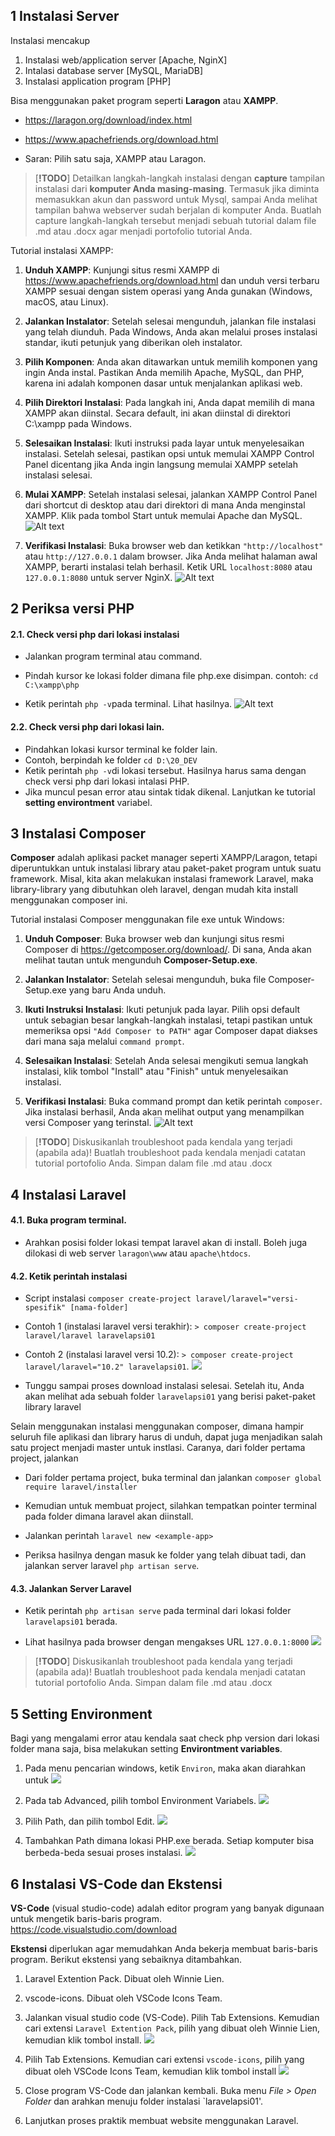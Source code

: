 ## 1 Instalasi Server

Instalasi mencakup

1. Instalasi web/application server [Apache, NginX]
2. Intalasi database server [MySQL, MariaDB]
3. Instalasi application program [PHP]

Bisa menggunakan paket program seperti **Laragon** atau **XAMPP**. 

- https://laragon.org/download/index.html

- https://www.apachefriends.org/download.html

- Saran: Pilih satu saja, XAMPP atau Laragon.

> [__!TODO__]
> Detailkan langkah-langkah instalasi dengan __capture__  tampilan instalasi dari __komputer Anda masing-masing__. Termasuk jika diminta memasukkan akun dan password untuk Mysql, sampai Anda melihat tampilan bahwa webserver sudah berjalan di komputer Anda. 
> Buatlah capture langkah-langkah tersebut menjadi sebuah tutorial dalam file .md atau .docx agar menjadi portofolio tutorial Anda.

Tutorial instalasi XAMPP:

1. **Unduh XAMPP**: Kunjungi situs resmi XAMPP di https://www.apachefriends.org/download.html dan unduh versi terbaru XAMPP sesuai dengan sistem operasi yang Anda gunakan (Windows, macOS, atau Linux).

2. **Jalankan Instalator**: Setelah selesai mengunduh, jalankan file instalasi yang telah diunduh. Pada Windows, Anda akan melalui proses instalasi standar, ikuti petunjuk yang diberikan oleh instalator.

3. **Pilih Komponen**: Anda akan ditawarkan untuk memilih komponen yang ingin Anda instal. Pastikan Anda memilih Apache, MySQL, dan PHP, karena ini adalah komponen dasar untuk menjalankan aplikasi web.

4. **Pilih Direktori Instalasi**: Pada langkah ini, Anda dapat memilih di mana XAMPP akan diinstal. Secara default, ini akan diinstal di direktori C:\xampp pada Windows.

5. **Selesaikan Instalasi**: Ikuti instruksi pada layar untuk menyelesaikan instalasi. Setelah selesai, pastikan opsi untuk memulai XAMPP Control Panel dicentang jika Anda ingin langsung memulai XAMPP setelah instalasi selesai.

6. **Mulai XAMPP**: Setelah instalasi selesai, jalankan XAMPP Control Panel dari shortcut di desktop atau dari direktori di mana Anda menginstal XAMPP. Klik pada tombol Start untuk memulai Apache dan MySQL. ![Alt text](img/instalasi_xampp_dan_laragon.jpg)

7. **Verifikasi Instalasi**: Buka browser web dan ketikkan `"http://localhost"` atau `http://127.0.0.1` dalam browser. Jika Anda melihat halaman awal XAMPP, berarti instalasi telah berhasil. Ketik URL `localhost:8080` atau `127.0.0.1:8080` untuk server NginX. ![Alt text](img/instalasi_xampp_dan_laragon_browser.jpg)

## 2 Periksa versi PHP

#### 2.1. Check versi php dari lokasi instalasi

* Jalankan program terminal atau command. 

* Pindah kursor ke lokasi folder dimana file php.exe disimpan. contoh: 
  `cd C:\xampp\php`

* Ketik perintah `php -v`pada terminal. Lihat hasilnya.
  ![Alt text](img/instalasi_xampp_php_version.jpg)

#### 2.2. Check versi php dari lokasi lain.

* Pindahkan lokasi kursor terminal ke folder lain. 
* Contoh, berpindah ke folder `cd D:\20_DEV`
* Ketik perintah `php -v`di lokasi tersebut. Hasilnya harus sama dengan check versi php dari lokasi intalasi PHP. 
* Jika muncul pesan error atau sintak tidak dikenal. Lanjutkan ke tutorial __setting environtment__ variabel.

## 3 Instalasi Composer

__Composer__ adalah aplikasi packet manager seperti XAMPP/Laragon, tetapi diperuntukkan untuk instalasi library atau paket-paket program untuk suatu framework. Misal, kita akan melakukan instalasi framework Laravel, maka library-library yang dibutuhkan oleh laravel, dengan mudah kita install menggunakan composer ini.

Tutorial instalasi Composer menggunakan file exe untuk Windows:

1. **Unduh Composer**: Buka browser web dan kunjungi situs resmi Composer di https://getcomposer.org/download/. Di sana, Anda akan melihat tautan untuk mengunduh __Composer-Setup.exe__.

2. **Jalankan Instalator**: Setelah selesai mengunduh, buka file Composer-Setup.exe yang baru Anda unduh. 

3. **Ikuti Instruksi Instalasi**: Ikuti petunjuk pada layar. Pilih opsi default untuk sebagian besar langkah-langkah instalasi, tetapi pastikan untuk memeriksa opsi `"Add Composer to PATH"` agar Composer dapat diakses dari mana saja melalui `command prompt`.

4. **Selesaikan Instalasi**: Setelah Anda selesai mengikuti semua langkah instalasi, klik tombol "Install" atau "Finish" untuk menyelesaikan instalasi.

5. **Verifikasi Instalasi**: Buka command prompt dan ketik perintah `composer`. Jika instalasi berhasil, Anda akan melihat output yang menampilkan versi Composer yang terinstal. ![Alt text](img/composer_version.jpg)

> [__!TODO__]
> Diskusikanlah troubleshoot pada kendala yang terjadi (apabila ada)! 
> Buatlah troubleshoot pada kendala menjadi catatan tutorial portofolio Anda. Simpan dalam file .md atau .docx 

## 4 Instalasi Laravel

#### 4.1. Buka program terminal.

* Arahkan posisi folder lokasi tempat laravel akan di install. Boleh juga dilokasi di web server `laragon\www` atau `apache\htdocs`. 

#### 4.2. Ketik perintah instalasi

* Script instalasi `composer create-project laravel/laravel="versi-spesifik" [nama-folder]`

* Contoh 1 (instalasi laravel versi terakhir):
  `> composer create-project laravel/laravel laravelapsi01`

* Contoh 2 (instalasi laravel versi 10.2):
  `> composer create-project laravel/laravel="10.2" laravelapsi01`. ![](img/Laravel_instalasi01.jpg)

* Tunggu sampai proses download instalasi selesai. Setelah itu, Anda akan melihat ada sebuah folder `laravelapsi01` yang berisi paket-paket library laravel

Selain menggunakan instalasi menggunakan composer, dimana hampir seluruh file aplikasi dan library harus di unduh, dapat juga menjadikan salah satu project menjadi master untuk instlasi. Caranya, dari folder pertama project, jalankan 

* Dari folder pertama project, buka terminal dan jalankan  `composer global require laravel/installer`

* Kemudian untuk membuat project, silahkan tempatkan pointer terminal pada folder dimana laravel akan diinstall.

* Jalankan perintah `laravel new <example-app>`

* Periksa hasilnya dengan masuk ke folder yang telah dibuat tadi, dan jalankan server laravel `php artisan serve`.

#### 4.3. Jalankan Server Laravel

* Ketik perintah `php artisan serve` pada terminal dari lokasi folder `laravelapsi01` berada. 

* Lihat hasilnya pada browser dengan mengakses URL `127.0.0.1:8000`
  ![](img/Laravel_instalasi02.jpg)

> [__!TODO__]
> Diskusikanlah troubleshoot pada kendala yang terjadi (apabila ada)! 
> Buatlah troubleshoot pada kendala menjadi catatan tutorial portofolio Anda. Simpan dalam file .md atau .docx 

## 5 Setting Environment

Bagi yang mengalami error atau kendala saat check php version dari lokasi folder mana saja, bisa melakukan setting __Environtment variables__.

1. Pada menu pencarian windows, ketik `Environ`, maka akan diarahkan untuk ![](img/environment_setting00.jpg)

2. Pada tab Advanced, pilih tombol Environment Variabels. 
   ![](img/environment_setting01.jpg)

3. Pilih Path, dan pilih tombol Edit.
   ![](img/environment_setting02.jpg)

4. Tambahkan Path dimana lokasi PHP.exe berada. Setiap komputer bisa berbeda-beda sesuai proses instalasi.
   ![](img/environment_setting03.jpg)

## 6 Instalasi VS-Code dan Ekstensi

**VS-Code** (visual studio-code) adalah editor program yang banyak digunaan untuk mengetik baris-baris program. 
https://code.visualstudio.com/download

**Ekstensi** diperlukan agar memudahkan Anda bekerja membuat baris-baris program. Berikut ekstensi yang sebaiknya ditambahkan.

1. Laravel Extention Pack. Dibuat oleh Winnie Lien.

2. vscode-icons. Dibuat oleh VSCode Icons Team. 

3. Jalankan visual studio code (VS-Code). Pilih Tab Extensions. Kemudian cari extensi `Laravel Extention Pack`, pilih yang dibuat oleh Winnie Lien, kemudian klik tombol install.
   ![](img/Vscode_ekstensi_laravel_pack.jpg)

4. Pilih Tab Extensions. Kemudian cari extensi `vscode-icons`, pilih yang dibuat oleh VSCode Icons Team, kemudian klik tombol install
   ![](img/Vscode_ekstensi_icons.jpg)

5. Close program VS-Code dan jalankan kembali. Buka menu *File > Open Folder* dan arahkan menuju folder instalasi `laravelapsi01'.

6. Lanjutkan proses praktik membuat website menggunakan Laravel.
